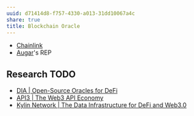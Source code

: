 ```yaml
---
uuid: d71414d8-f757-4330-a013-31dd10067a4c
share: true
title: Blockchain Oracle
---
```

* [Chainlink](/Chainlink)
* [Augar](/Augar)'s REP

## Research TODO

* [DIA | Open-Source Oracles for DeFi](https://www.diadata.org/)
* [API3 | The Web3 API Economy](https://api3.org/)
* [Kylin Network | The Data Infrastructure for DeFi and Web3.0](https://kylin.network/)